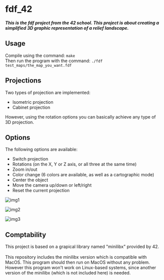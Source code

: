 # fdf_42 #

__*This is the fdf project from the 42 school. This project is about creating a simplified 3D graphic representation of a relief landscape.*__

## Usage

Compile using the command: `make`\
Then run the program with the command: `./fdf test_maps/the_map_you_want.fdf`

## Projections

Two types of projection are implemented:
* Isometric projection
* Cabinet projection

However, using the rotation options you can basically achieve any type of 3D projection.

## Options

The following options are available:
* Switch projection
* Rotations (on the X, Y or Z axis, or all three at the same time)
* Zoom in/out
* Color change (6 colors are available, as well as a cartographic mode)
* Center the object
* Move the camera up/down or left/right
* Reset the current projection

![img1](https://user-images.githubusercontent.com/67087093/98942971-1c914c00-24ef-11eb-83c5-428b128954b0.png)

![img2](https://user-images.githubusercontent.com/67087093/98943299-90cbef80-24ef-11eb-9645-4d2e72cf1ec9.png)

![img3](https://user-images.githubusercontent.com/67087093/98943334-9de8de80-24ef-11eb-9189-698987d40433.gif)

## Comptability

This project is based on a grapical library named "minilibx" provided by 42.\
\
This repository includes the minilibx version which is compatible with MacOS. This program should then run on MacOS without any problem.\
However this program won't work on Linux-based systems, since another version of the minilibx (which is not included here) is needed.
